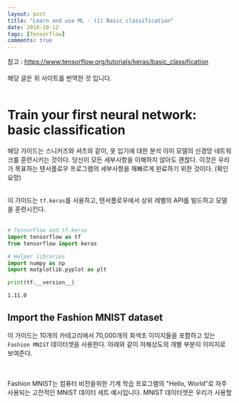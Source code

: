 ```yaml
---
layout: post
title: "Learn and use ML - (1) Basic classification"
date: 2018-10-12
tags: [Tensorflow]
comments: true
---
```


참고 : https://www.tensorflow.org/tutorials/keras/basic_classification <br>
<br>
해당 글은 위 사이트를 번역한 것 입니다. <br>
<br>

# Train your first neural network: basic classification

해당 가이드는 스니커즈와 셔츠와 같이, 옷 입기에 대한 분석 이미 모델의 신경망 네트워크를 훈련시키는 것이다. 당신이 모든 세부사항을 이해하지 않아도 괜찮다. 이것은 우리가 목표하는 텐서플로우 프로그램의 세부사항을 재빠르게 완료하기 위한 것이다. (확인 요망) <br>
<br>

이 가이드는 `tf.keras`를 사용하고, 텐서플로우에서 상위 레벨의 API를 빌드하고 모델을 훈련시킨다. <br>
<br>

```python
# TensorFlow and tf.keras
import tensorflow as tf
from tensorflow import keras

# Helper libraries
import numpy as np
import matplotlib.pyplot as plt

print(tf.__version__)
```
`1.11.0`


## Import the Fashion MNIST dataset

 이 가이드는 10개의 카테고리에서 70,000개의 회색조 이미지들을 포함하고 있는 `Fashion MNIST` 데이터셋을 사용한다. 아래와 같이 저해상도의 개별 부분이 이미지로 보여준다.


<br>
<br>
Fashion MNIST는 컴퓨터 비전을위한 기계 학습 프로그램의 "Hello, World"로 자주 사용되는 고전적인 MNIST 데이터 세트 예시입니다. MNIST 데이터셋은 우리가 사용할
